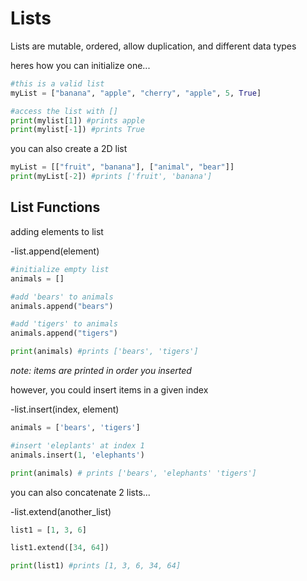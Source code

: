 # Lists
Lists are mutable, ordered, allow duplication, and different data types

heres how you can initialize one...

```py
#this is a valid list
myList = ["banana", "apple", "cherry", "apple", 5, True]

#access the list with []
print(mylist[1]) #prints apple
print(mylist[-1]) #prints True
```

you can also create a 2D list
```py
myList = [["fruit", "banana"], ["animal", "bear"]]
print(myList[-2]) #prints ['fruit', 'banana']
```
## **List Functions**
adding elements to list

-list.append(element)
```py
#initialize empty list
animals = []

#add 'bears' to animals
animals.append("bears")

#add 'tigers' to animals
animals.append("tigers")

print(animals) #prints ['bears', 'tigers']
```
*note: items are printed in order you inserted*

however, you could insert items in a given index

-list.insert(index, element)
```py
animals = ['bears', 'tigers']

#insert 'eleplants' at index 1
animals.insert(1, 'elephants')

print(animals) # prints ['bears', 'elephants' 'tigers']
```
you can also concatenate 2 lists...

-list.extend(another_list)
```py
list1 = [1, 3, 6]

list1.extend([34, 64])

print(list1) #prints [1, 3, 6, 34, 64]
```